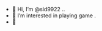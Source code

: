 - 👋 Hi, I’m @sid9922 ..
- 👀 I’m interested in playing game .
- 👋 

<!---
sid9922/sid9922 is a ✨ special ✨ repository because its `README.md` (this file) appears on your GitHub profile.
You can click the Preview link to take a look at your changes.
--->

